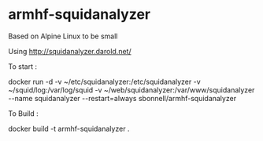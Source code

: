# armhf-squidanalyzer

Based on Alpine Linux to be small

Using http://squidanalyzer.darold.net/


To start :

docker run -d -v ~/etc/squidanalyzer:/etc/squidanalyzer -v ~/squid/log:/var/log/squid -v ~/web/squidanalyzer:/var/www/squidanalyzer --name squidanalyzer --restart=always sbonnell/armhf-squidanalyzer


To Build :

docker build -t armhf-squidanalyzer .
